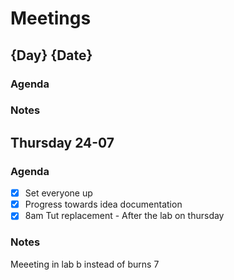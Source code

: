 # Meetings
## {Day} {Date}
### Agenda
### Notes

## Thursday 24-07
### Agenda 
- [x] Set everyone up
- [x] Progress towards idea documentation
- [x] 8am Tut replacement - After the lab on thursday

### Notes
Meeeting in lab b instead of burns 7
